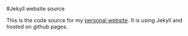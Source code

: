 #Jekyll website source

This is the code source for my [personal website](http://romain.pechayre.me). It is using Jekyll and hosted on github pages.
